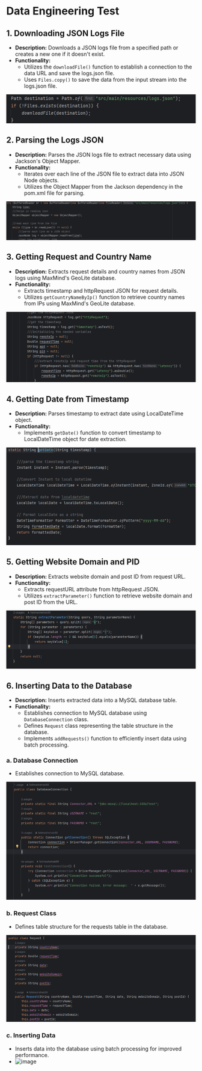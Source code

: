 # Data Engineering Test

## 1. Downloading JSON Logs File
- **Description:** Downloads a JSON logs file from a specified path or creates a new one if it doesn't exist.
- **Functionality:**
  - Utilizes the `downloadFile()` function to establish a connection to the data URL and save the logs.json file.
  - Uses `Files.copy()` to save the data from the input stream into the logs.json file.

![Downloading JSON logs file](image.png)

## 2. Parsing the Logs JSON
- **Description:** Parses the JSON logs file to extract necessary data using Jackson's Object Mapper.
- **Functionality:**
  - Iterates over each line of the JSON file to extract data into JSON Node objects.
  - Utilizes the Object Mapper from the Jackson dependency in the pom.xml file for parsing.

![Parsing the logs JSON](image-2.png)

## 3. Getting Request and Country Name
- **Description:** Extracts request details and country names from JSON logs using MaxMind's GeoLite database.
- **Functionality:**
  - Extracts timestamp and httpRequest JSON for request details.
  - Utilizes `getCountryNameByIp()` function to retrieve country names from IPs using MaxMind's GeoLite database.

![Getting request, country name](image-4.png)

## 4. Getting Date from Timestamp
- **Description:** Parses timestamp to extract date using LocalDateTime object.
- **Functionality:**
  - Implements `getDate()` function to convert timestamp to LocalDateTime object for date extraction.

![Getting date from timestamp](image-7.png)

## 5. Getting Website Domain and PID
- **Description:** Extracts website domain and post ID from request URL.
- **Functionality:**
  - Extracts requestURL attribute from httpRequest JSON.
  - Utilizes `extractParameter()` function to retrieve website domain and post ID from the URL.

![Getting website domain and PID](image-8.png)

## 6. Inserting Data to the Database
- **Description:** Inserts extracted data into a MySQL database table.
- **Functionality:**
  - Establishes connection to MySQL database using `DatabaseConnection` class.
  - Defines `Request` class representing the table structure in the database.
  - Implements `addRequests()` function to efficiently insert data using batch processing.

### a. Database Connection
- Establishes connection to MySQL database.

![Database Connection](image-9.png)

### b. Request Class
- Defines table structure for the requests table in the database.

![Request Class](image-10.png)

### c. Inserting Data
- Inserts data into the database using batch processing for improved performance.
- ![image](https://github.com/fatimashehab99/data-engineering-test/assets/107859028/0c5b4b44-7011-4a55-9a26-66e9ccb9051f)

